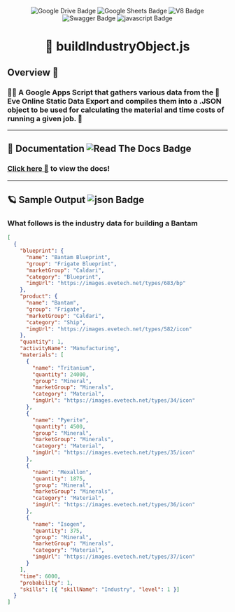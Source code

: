 <div align="center">

![Google Drive Badge](https://img.shields.io/badge/%20-Google%20Drive-%20?style=for-the-badge&color=purple&label=%20&logo=googledrive&logoColor=white&logowidth=60)
![Google Sheets Badge](https://img.shields.io/badge/%20-Google%20Sheets-%20?style=for-the-badge&color=purple&label=%20&logo=googlesheets&logoColor=white&logowidth=60)
![V8 Badge](https://img.shields.io/badge/%20-V8-%20?style=for-the-badge&color=purple&label=%20&logo=v8&logoColor=white&logowidth=60)
![Swagger Badge](https://img.shields.io/badge/%20-Swagger-%20?style=for-the-badge&color=purple&label=%20&logo=swagger&logoColor=white&logowidth=60)
![javascript Badge](https://img.shields.io/badge/%20-javascript-%20?style=for-the-badge&color=purple&label=%20&logo=javascript&logoColor=white&logowidth=60)

# 🎇 buildIndustryObject.js

</div>

## Overview 👀

### 👨‍🚀 A Google Apps Script that gathers various data from the 🌌 Eve Online Static Data Export and compiles them into a .JSON object to be used for calculating the material and time costs of running a given job. 🚀

---

## 📄 Documentation ![Read The Docs Badge](https://img.shields.io/badge/%20-Read%20The%20Docs-%20?style=for-the-badge&color=purple&label=%20&logo=readthedocs&logoColor=white&logowidth=60)

### [Click here 🔗](https://phobiacide.github.io/buildIndustryObject/) to view the docs!

---

## 🪐 Sample Output ![json Badge](https://img.shields.io/badge/%20-json-%20?style=for-the-badge&color=purple&label=%20&logo=json&logoColor=white&logowidth=60)

### What follows is the industry data for building a Bantam

```json
[
  {
    "blueprint": {
      "name": "Bantam Blueprint",
      "group": "Frigate Blueprint",
      "marketGroup": "Caldari",
      "category": "Blueprint",
      "imgUrl": "https://images.evetech.net/types/683/bp"
    },
    "product": {
      "name": "Bantam",
      "group": "Frigate",
      "marketGroup": "Caldari",
      "category": "Ship",
      "imgUrl": "https://images.evetech.net/types/582/icon"
    },
    "quantity": 1,
    "activityName": "Manufacturing",
    "materials": [
      {
        "name": "Tritanium",
        "quantity": 24000,
        "group": "Mineral",
        "marketGroup": "Minerals",
        "category": "Material",
        "imgUrl": "https://images.evetech.net/types/34/icon"
      },
      {
        "name": "Pyerite",
        "quantity": 4500,
        "group": "Mineral",
        "marketGroup": "Minerals",
        "category": "Material",
        "imgUrl": "https://images.evetech.net/types/35/icon"
      },
      {
        "name": "Mexallon",
        "quantity": 1875,
        "group": "Mineral",
        "marketGroup": "Minerals",
        "category": "Material",
        "imgUrl": "https://images.evetech.net/types/36/icon"
      },
      {
        "name": "Isogen",
        "quantity": 375,
        "group": "Mineral",
        "marketGroup": "Minerals",
        "category": "Material",
        "imgUrl": "https://images.evetech.net/types/37/icon"
      }
    ],
    "time": 6000,
    "probability": 1,
    "skills": [{ "skillName": "Industry", "level": 1 }]
  }
]
```